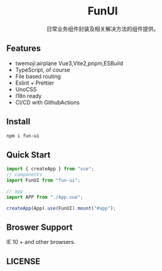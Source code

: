 <br />
<h1 style="text-align:center;">FunUI</h1>

<p style="text-align:center;">日常业务组件封装及相关解决方法的组件提供。</p>

## Features

- twemoji:airplane Vue3,Vite2,pnpm,ESBuild
- TypeScript, of course
- File based routing
- Eslint + Prettier
- UnoCSS
- I18n ready
- CI/CD with GithubActions

## Install

```sh
npm i fun-ui
```

## Quick Start

```js
import { createApp } from "vue";
// components
import FunUI from "fun-ui";

// app
import APP from "./App.vue";

createApp(App).use(FunUI).mount("#app");
```

## Broswer Support

IE 10 + and other browsers.

## LICENSE
